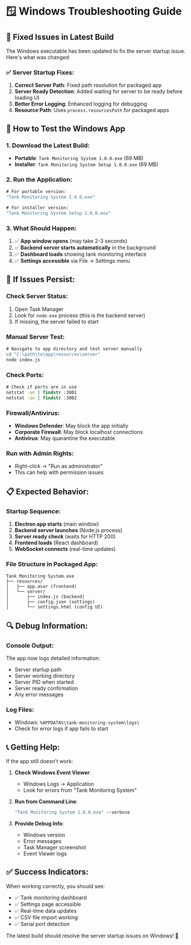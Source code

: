 # 🪟 Windows Troubleshooting Guide

## 🚀 **Fixed Issues in Latest Build**

The Windows executable has been updated to fix the server startup issue. Here's what was changed:

### **✅ Server Startup Fixes:**
1. **Correct Server Path**: Fixed path resolution for packaged app
2. **Server Ready Detection**: Added waiting for server to be ready before loading UI
3. **Better Error Logging**: Enhanced logging for debugging
4. **Resource Path**: Uses `process.resourcesPath` for packaged apps

## 🔧 **How to Test the Windows App**

### **1. Download the Latest Build:**
- **Portable**: `Tank Monitoring System 1.0.0.exe` (69 MB)
- **Installer**: `Tank Monitoring System Setup 1.0.0.exe` (69 MB)

### **2. Run the Application:**
```cmd
# For portable version:
"Tank Monitoring System 1.0.0.exe"

# For installer version:
"Tank Monitoring System Setup 1.0.0.exe"
```

### **3. What Should Happen:**
1. ✅ **App window opens** (may take 2-3 seconds)
2. ✅ **Backend server starts automatically** in the background
3. ✅ **Dashboard loads** showing tank monitoring interface
4. ✅ **Settings accessible** via File → Settings menu

## 🐛 **If Issues Persist:**

### **Check Server Status:**
1. Open Task Manager
2. Look for `node.exe` process (this is the backend server)
3. If missing, the server failed to start

### **Manual Server Test:**
```cmd
# Navigate to app directory and test server manually
cd "C:\path\to\app\resources\server"
node index.js
```

### **Check Ports:**
```cmd
# Check if ports are in use
netstat -an | findstr :3001
netstat -an | findstr :3002
```

### **Firewall/Antivirus:**
- **Windows Defender**: May block the app initially
- **Corporate Firewall**: May block localhost connections
- **Antivirus**: May quarantine the executable

### **Run with Admin Rights:**
- Right-click → "Run as administrator"
- This can help with permission issues

## 📋 **Expected Behavior:**

### **Startup Sequence:**
1. **Electron app starts** (main window)
2. **Backend server launches** (Node.js process)
3. **Server ready check** (waits for HTTP 200)
4. **Frontend loads** (React dashboard)
5. **WebSocket connects** (real-time updates)

### **File Structure in Packaged App:**
```
Tank Monitoring System.exe
├── resources/
│   ├── app.asar (frontend)
│   └── server/
│       ├── index.js (backend)
│       ├── config.json (settings)
│       └── settings.html (config UI)
```

## 🔍 **Debug Information:**

### **Console Output:**
The app now logs detailed information:
- Server startup path
- Server working directory
- Server PID when started
- Server ready confirmation
- Any error messages

### **Log Files:**
- Windows: `%APPDATA%\tank-monitoring-system\logs\`
- Check for error logs if app fails to start

## 📞 **Getting Help:**

If the app still doesn't work:

1. **Check Windows Event Viewer**:
   - Windows Logs → Application
   - Look for errors from "Tank Monitoring System"

2. **Run from Command Line**:
   ```cmd
   "Tank Monitoring System 1.0.0.exe" --verbose
   ```

3. **Provide Debug Info**:
   - Windows version
   - Error messages
   - Task Manager screenshot
   - Event Viewer logs

## ✅ **Success Indicators:**

When working correctly, you should see:
- ✅ Tank monitoring dashboard
- ✅ Settings page accessible
- ✅ Real-time data updates
- ✅ CSV file import working
- ✅ Serial port detection

The latest build should resolve the server startup issues on Windows! 🎉

